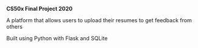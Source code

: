 **CS50x Final Project 2020**

A platform that allows users to upload their resumes to get feedback from others

Built using Python with Flask and SQLite
